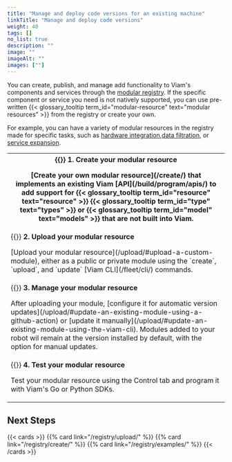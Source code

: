 ```yaml
---
title: "Manage and deploy code versions for an existing machine"
linkTitle: "Manage and deploy code versions"
weight: 40
tags: []
no_list: true
description: ""
image: ""
imageAlt: ""
images: [""]
---
```


You can create, publish, and manage add functionality to Viam's components and services through the [modular registry](https://app.viam.com/registry).
If the specific component or service you need is not natively supported, you can use pre-written {{< glossary_tooltip term_id="modular-resource" text="modular resources" >}} from the registry or create your own.

For example, you can have a variety of modular resources in the registry made for specific tasks, such as [hardware integration](https://app.viam.com/module/viam/agilex-limo),[data filtration](https://app.viam.com/module/erh/filtered-camera), or [service expansion](https://app.viam.com/module/viam/obstacles_2d_lidar).

<table>
    <tr>
        <th> {{<imgproc src="PLACEHOLDER" class="fill alignright" style="max-width: 300px" declaredimensions=true alt="">}}
            <b> 1. Create your modular resource </b>
            <p> [Create your own modular resource](/create/) that implements an existing Viam [API](/build/program/apis/) to add support for {{< glossary_tooltip term_id="resource" text="resource" >}} {{< glossary_tooltip term_id="type" text="types" >}} or {{< glossary_tooltip term_id="model" text="models" >}} that are not built into Viam.
            </p>
        </th>
    </tr>
    <tr>
        <td> {{<imgproc src="PLACEHOLDER" class="fill alignright" style="max-width: 300px" declaredimensions=true alt="">}}
        <b> 2. Upload your modular resource </b>
            <p> [Upload your modular resource](/upload/#upload-a-custom-module), either as a public or private module using the `create`, `upload`, and `update` [Viam CLI](/fleet/cli/) commands.</p>
        </th>
    </tr>
    <tr>
        <td> {{<imgproc src="PLACEHOLDER" class="fill alignright"
        style="max-width: 300px" declaredimensions=true alt="">}}
            <b> 3. Manage your modular resource </b>
            <p> After uploading your module, [configure it for automatic version updates](/upload/#update-an-existing-module-using-a-github-action) or [update it manually](/upload/#update-an-existing-module-using-the-viam-cli). Modules added to your robot wil remain at the version installed by default, with the option for manual updates.</p>
        </th>
    </tr>
    <tr>
        <td> {{<imgproc src="PLACEHOLDER" class="fill alignright" style="max-width: 300px" declaredimensions=true alt="">}}
            <b> 4. Test your modular resource</b>
            <p> Test your modular resource using the Control tab and program it with Viam's Go or Python SDKs.</p>
        </th>
    </tr>
</table>

## Next Steps

{{< cards >}}
{{% card link="/registry/upload/" %}}
{{% card link="/registry/create/" %}}
{{% card link="/registry/examples/" %}}
{{< /cards >}}
